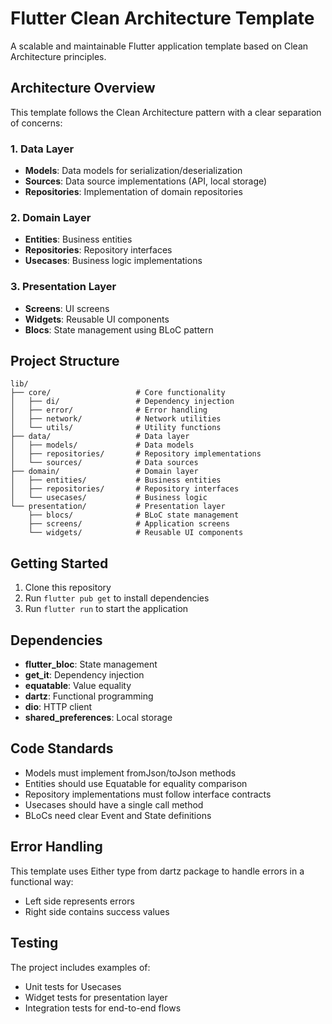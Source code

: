 # Flutter Clean Architecture Template

A scalable and maintainable Flutter application template based on Clean Architecture principles.

## Architecture Overview

This template follows the Clean Architecture pattern with a clear separation of concerns:

### 1. Data Layer
- **Models**: Data models for serialization/deserialization
- **Sources**: Data source implementations (API, local storage)
- **Repositories**: Implementation of domain repositories

### 2. Domain Layer
- **Entities**: Business entities
- **Repositories**: Repository interfaces
- **Usecases**: Business logic implementations

### 3. Presentation Layer
- **Screens**: UI screens
- **Widgets**: Reusable UI components
- **Blocs**: State management using BLoC pattern

## Project Structure

```
lib/
├── core/                   # Core functionality
│   ├── di/                 # Dependency injection
│   ├── error/              # Error handling
│   ├── network/            # Network utilities
│   └── utils/              # Utility functions
├── data/                   # Data layer
│   ├── models/             # Data models
│   ├── repositories/       # Repository implementations
│   └── sources/            # Data sources
├── domain/                 # Domain layer
│   ├── entities/           # Business entities
│   ├── repositories/       # Repository interfaces
│   └── usecases/           # Business logic
└── presentation/           # Presentation layer
    ├── blocs/              # BLoC state management
    ├── screens/            # Application screens
    └── widgets/            # Reusable UI components
```

## Getting Started

1. Clone this repository
2. Run `flutter pub get` to install dependencies
3. Run `flutter run` to start the application

## Dependencies

- **flutter_bloc**: State management
- **get_it**: Dependency injection
- **equatable**: Value equality
- **dartz**: Functional programming
- **dio**: HTTP client
- **shared_preferences**: Local storage

## Code Standards

- Models must implement fromJson/toJson methods
- Entities should use Equatable for equality comparison
- Repository implementations must follow interface contracts
- Usecases should have a single call method
- BLoCs need clear Event and State definitions

## Error Handling

This template uses Either type from dartz package to handle errors in a functional way:
- Left side represents errors
- Right side contains success values

## Testing

The project includes examples of:
- Unit tests for Usecases
- Widget tests for presentation layer
- Integration tests for end-to-end flows 
